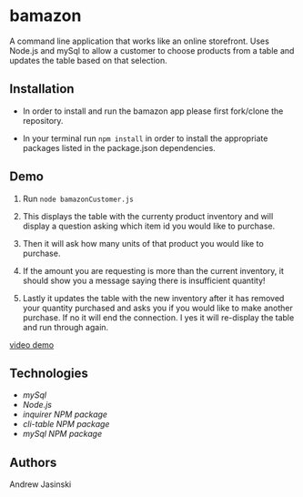 # **bamazon**

A command line application that works like an online storefront. Uses Node.js and mySql to allow a customer to choose products from a table and updates the table based on that selection.

## Installation

* In order to install and run the bamazon app please first fork/clone the repository. 

* In your terminal run `npm install` in order to install the appropriate packages listed in the package.json dependencies. 

## Demo

1. Run `node bamazonCustomer.js` 

2. This displays the table with the currenty product inventory and will display a question asking which item id you would like to purchase.

3. Then it will ask how many units of that product you would like to purchase.

4. If the amount you are requesting is more than the current inventory, it should show you a message saying there is insufficient quantity!

5. Lastly it updates the table with the new inventory after it has removed your quantity purchased and asks you if you would like to make another purchase. If no it will end the connection. I yes it will re-display the table and run through again.

[video demo](https://youtu.be/hnGzOPc7hXQ)

## Technologies 
  * *mySql*
  * *Node.js*
  * *inquirer NPM package*
  * *cli-table NPM package*
  * *mySql NPM package*
  
## Authors

Andrew Jasinski
